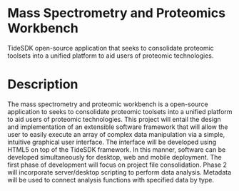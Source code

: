 Mass Spectrometry and Proteomics Workbench
==========================================

TideSDK open-source application that seeks to consolidate proteomic toolsets into a unified platform to aid users of proteomic technologies.

Description
===========
The mass spectrometry and proteomic workbench is a open-source application to seeks to consolidate proteomic toolsets into a unified platform to aid users of proteomic technologies.  This project will entail the design and implementation of an extensible software framework that will allow the user to easily execute an array of complex data manipulation via a simple, intuitive graphical user interface.  The interface will be developed using HTML5 on top of the TideSDK framework.  In this manner, software can be developed simultaneously for desktop, web and mobile deployment. The first phase of development will focus on project file consolidation.  Phase 2 will incorporate server/desktop scripting to perform data analysis.  Metadata will be used to connect analysis functions with specified data by type. 

